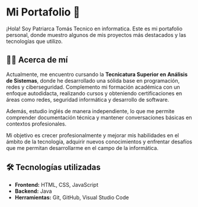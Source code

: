 # Mi Portafolio 🚀

¡Hola! Soy Patriarca Tomás Tecnico en informatica. Este es mi portafolio personal, donde muestro algunos de mis proyectos más destacados y las tecnologías que utilizo.

## 👨‍💻 Acerca de mí

Actualmente, me encuentro cursando la **Tecnicatura Superior en Análisis de Sistemas**, donde he desarrollado una sólida base en programación, redes y ciberseguridad. Complemento mi formación académica con un enfoque autodidacta, realizando cursos y obteniendo certificaciones en áreas como redes, seguridad informática y desarrollo de software.

Además, estudio inglés de manera independiente, lo que me permite comprender documentación técnica y mantener conversaciones básicas en contextos profesionales.

Mi objetivo es crecer profesionalmente y mejorar mis habilidades en el ámbito de la tecnología, adquirir nuevos conocimientos y enfrentar desafíos que me permitan desarrollarme en el campo de la informática.

## 🛠️ Tecnologías utilizadas
- **Frontend:** HTML, CSS, JavaScript
- **Backend:** Java
- **Herramientas:** Git, GitHub, Visual Studio Code


   

